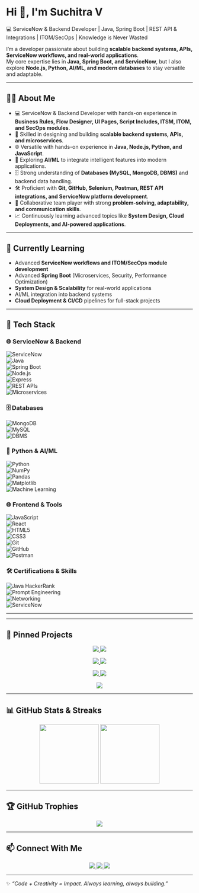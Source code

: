 # Hi 👋, I'm Suchitra V

💻 ServiceNow & Backend Developer | Java, Spring Boot | REST API & Integrations | ITOM/SecOps | Knowledge is Never Wasted  

I’m a developer passionate about building **scalable backend systems, APIs, ServiceNow workflows, and real-world applications**.  
My core expertise lies in **Java, Spring Boot, and ServiceNow**, but I also explore **Node.js, Python, AI/ML, and modern databases** to stay versatile and adaptable.

---

## 👩‍💻 About Me

- 💻 ServiceNow & Backend Developer with hands-on experience in **Business Rules, Flow Designer, UI Pages, Script Includes, ITSM, ITOM, and SecOps modules**.  
- 🚀 Skilled in designing and building **scalable backend systems, APIs, and microservices**.  
- 🌐 Versatile with hands-on experience in **Java, Node.js, Python, and JavaScript**.  
- 🧠 Exploring **AI/ML** to integrate intelligent features into modern applications.  
- 🗄️ Strong understanding of **Databases (MySQL, MongoDB, DBMS)** and backend data handling.  
- 🛠️ Proficient with **Git, GitHub, Selenium, Postman, REST API integrations, and ServiceNow platform development**.  
- 🤝 Collaborative team player with strong **problem-solving, adaptability, and communication skills**.  
- 📈 Continuously learning advanced topics like **System Design, Cloud Deployments, and AI-powered applications**.

---

## 🌱 Currently Learning

- Advanced **ServiceNow workflows and ITOM/SecOps module development**  
- Advanced **Spring Boot** (Microservices, Security, Performance Optimization)  
- **System Design & Scalability** for real-world applications  
- AI/ML integration into backend systems  
- **Cloud Deployment & CI/CD** pipelines for full-stack projects

---

## 🚀 Tech Stack

### 🌐 ServiceNow & Backend
![ServiceNow](https://img.shields.io/badge/ServiceNow-6DB33F?style=for-the-badge)  
![Java](https://img.shields.io/badge/Java-ED8B00?style=for-the-badge&logo=openjdk&logoColor=white)  
![Spring Boot](https://img.shields.io/badge/SpringBoot-6DB33F?style=for-the-badge&logo=springboot&logoColor=white)  
![Node.js](https://img.shields.io/badge/Node.js-43853D?style=for-the-badge&logo=node.js&logoColor=white)  
![Express](https://img.shields.io/badge/Express.js-000000?style=for-the-badge&logo=express&logoColor=white)  
![REST APIs](https://img.shields.io/badge/REST-02569B?style=for-the-badge&logo=postman&logoColor=white)  
![Microservices](https://img.shields.io/badge/Microservices-8A2BE2?style=for-the-badge)

### 🗄️ Databases
![MongoDB](https://img.shields.io/badge/MongoDB-4EA94B?style=for-the-badge&logo=mongodb&logoColor=white)  
![MySQL](https://img.shields.io/badge/MySQL-005C84?style=for-the-badge&logo=mysql&logoColor=white)  
![DBMS](https://img.shields.io/badge/DBMS-F9A825?style=for-the-badge)

### 🐍 Python & AI/ML
![Python](https://img.shields.io/badge/Python-3776AB?style=for-the-badge&logo=python&logoColor=white)  
![NumPy](https://img.shields.io/badge/Numpy-013243?style=for-the-badge&logo=numpy&logoColor=white)  
![Pandas](https://img.shields.io/badge/Pandas-150458?style=for-the-badge&logo=pandas&logoColor=white)  
![Matplotlib](https://img.shields.io/badge/Matplotlib-11557c?style=for-the-badge&logo=plotly&logoColor=white)  
![Machine Learning](https://img.shields.io/badge/ML-102230?style=for-the-badge&logo=tensorflow&logoColor=orange)  

### 🌐 Frontend & Tools
![JavaScript](https://img.shields.io/badge/JavaScript-323330?style=for-the-badge&logo=javascript&logoColor=f7df1e)  
![React](https://img.shields.io/badge/React-61DAFB?style=for-the-badge&logo=react&logoColor=black)  
![HTML5](https://img.shields.io/badge/HTML5-E34F26?style=for-the-badge&logo=html5&logoColor=white)  
![CSS3](https://img.shields.io/badge/CSS3-1572B6?style=for-the-badge&logo=css3&logoColor=white)  
![Git](https://img.shields.io/badge/Git-F05032?style=for-the-badge&logo=git&logoColor=white)  
![GitHub](https://img.shields.io/badge/GitHub-181717?style=for-the-badge&logo=github&logoColor=white)  
![Postman](https://img.shields.io/badge/Postman-FF6C37?style=for-the-badge&logo=postman&logoColor=white)  

### 🛠️ Certifications & Skills
![Java HackerRank](https://img.shields.io/badge/Java_HackerRank-ED8B00?style=for-the-badge)  
![Prompt Engineering](https://img.shields.io/badge/Prompt_Engineering-6A1B9A?style=for-the-badge)  
![Networking](https://img.shields.io/badge/Networking-007ACC?style=for-the-badge)  
![ServiceNow](https://img.shields.io/badge/ServiceNow-6DB33F?style=for-the-badge)

---

---

## 📌 Pinned Projects
<p align="center">
  <a href="https://github.com/Suchitra-V31/Web-development-projects">
    <img src="https://github-readme-stats.vercel.app/api/pin/?username=Suchitra-V31&repo=Web-development-projects&theme=tokyonight" />
  </a>
  <a href="https://github.com/Suchitra-V31/Java-Programming">
    <img src="https://github-readme-stats.vercel.app/api/pin/?username=Suchitra-V31&repo=Java-Programming&theme=tokyonight" />
  </a>
</p>
<p align="center">
  <a href="https://github.com/Suchitra-V31/LeetCode-Problems">
    <img src="https://github-readme-stats.vercel.app/api/pin/?username=Suchitra-V31&repo=LeetCode-Problems&theme=tokyonight" />
  </a>
  <a href="https://github.com/Suchitra-V31/Springboot-Projects">
    <img src="https://github-readme-stats.vercel.app/api/pin/?username=Suchitra-V31&repo=Springboot-Projects&theme=tokyonight" />
  </a>
</p>
<p align="center">
  <a href="https://github.com/Suchitra-V31/Machine-learning-projects">
    <img src="https://github-readme-stats.vercel.app/api/pin/?username=Suchitra-V31&repo=Machine-learning-projects&theme=tokyonight" />
  </a>
  <a href="https://github.com/Suchitra-V31/Network-Utilization-Dashboard">
    <img src="https://github-readme-stats.vercel.app/api/pin/?username=Suchitra-V31&repo=Network-Utilization-Dashboard&theme=tokyonight" />
  </a>
</p>
<p align="center">
  <a href="https://github.com/Suchitra-V31/Service-Delivery-Management">
    <img src="https://github-readme-stats.vercel.app/api/pin/?username=Suchitra-V31&repo=Service-Delivery-Management&theme=tokyonight" />
  </a>
</p>

---

## 📊 GitHub Stats & Streaks
<p align="center">
  <img src="https://github-readme-stats.vercel.app/api?username=Suchitra-V31&show_icons=true&theme=tokyonight" height="160px"/>
  <img src="https://github-readme-streak-stats.herokuapp.com/?user=Suchitra-V31&theme=tokyonight" height="160px"/>
</p>

---

## 🏆 GitHub Trophies
<p align="center">
  <img src="https://github-profile-trophy.vercel.app/?username=Suchitra-V31&theme=tokyonight&no-frame=true&row=1&column=6" />
</p>

---

## 📫 Connect With Me
<p align="center">
  <a href="https://www.linkedin.com/in/suchitra-v-8036781ab" target="_blank">
    <img src="https://img.shields.io/badge/LinkedIn-0A66C2?style=for-the-badge&logo=linkedin&logoColor=white"/>
  </a>
  <a href="mailto:suchitravelusamy@gmail.com" target="_blank">
    <img src="https://img.shields.io/badge/Email-D14836?style=for-the-badge&logo=gmail&logoColor=white"/>
  </a>
  <a href="https://github.com/Suchitra-V31" target="_blank">
    <img src="https://img.shields.io/badge/GitHub-181717?style=for-the-badge&logo=github&logoColor=white"/>
  </a>
</p>

---

✨ *“Code + Creativity = Impact. Always learning, always building.”*
